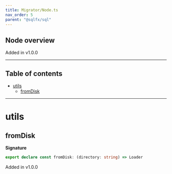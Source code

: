 ```yaml
---
title: Migrator/Node.ts
nav_order: 5
parent: "@sqlfx/sql"
---
```


## Node overview

Added in v1.0.0

---

<h2 class="text-delta">Table of contents</h2>

- [utils](#utils)
  - [fromDisk](#fromdisk)

---

# utils

## fromDisk

**Signature**

```ts
export declare const fromDisk: (directory: string) => Loader
```

Added in v1.0.0
